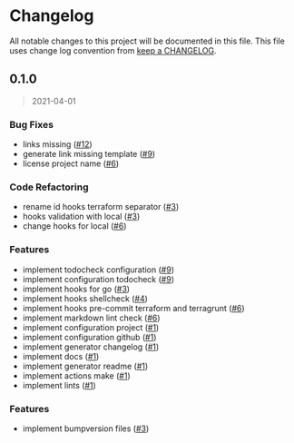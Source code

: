 # Changelog

All notable changes to this project will be documented in this file. This file uses change log convention from [keep a CHANGELOG](http://keepachangelog.com/en/0.3.0/).

<a name="0.1.0"></a>

## 0.1.0

> 2021-04-01

### Bug Fixes

- links missing ([#12](https://github.com/hadenlabs/pre-commit-hooks/issues/12))
- generate link missing template ([#9](https://github.com/hadenlabs/pre-commit-hooks/issues/9))
- license project name ([#6](https://github.com/hadenlabs/pre-commit-hooks/issues/6))

### Code Refactoring

- rename id hooks terraform separator ([#3](https://github.com/hadenlabs/pre-commit-hooks/issues/3))
- hooks validation with local ([#3](https://github.com/hadenlabs/pre-commit-hooks/issues/3))
- change hooks for local ([#6](https://github.com/hadenlabs/pre-commit-hooks/issues/6))

### Features

- implement todocheck configuration ([#9](https://github.com/hadenlabs/pre-commit-hooks/issues/9))
- implement configuration todocheck ([#9](https://github.com/hadenlabs/pre-commit-hooks/issues/9))
- implement hooks for go ([#3](https://github.com/hadenlabs/pre-commit-hooks/issues/3))
- implement hooks shellcheck ([#4](https://github.com/hadenlabs/pre-commit-hooks/issues/4))
- implement hooks pre-commit terraform and terragrunt ([#6](https://github.com/hadenlabs/pre-commit-hooks/issues/6))
- implement markdown lint check ([#6](https://github.com/hadenlabs/pre-commit-hooks/issues/6))
- implement configuration project ([#1](https://github.com/hadenlabs/pre-commit-hooks/issues/1))
- implement configuration github ([#1](https://github.com/hadenlabs/pre-commit-hooks/issues/1))
- implement generator changelog ([#1](https://github.com/hadenlabs/pre-commit-hooks/issues/1))
- implement docs ([#1](https://github.com/hadenlabs/pre-commit-hooks/issues/1))
- implement generator readme ([#1](https://github.com/hadenlabs/pre-commit-hooks/issues/1))
- implement actions make ([#1](https://github.com/hadenlabs/pre-commit-hooks/issues/1))
- implement lints ([#1](https://github.com/hadenlabs/pre-commit-hooks/issues/1))

### Features

- implement bumpversion files ([#3](https://github.com/hadenlabs/pre-commit-hooks/issues/3))

